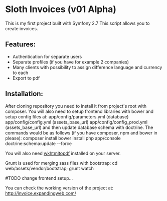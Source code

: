 <h1>Sloth Invoices (v01 Alpha)</h1>

This is my first project built with Symfony 2.7
This script allows you to create invoices.

<h2>Features:</h2>
<ul>
<li>Authentication for separate users</li>
<li>Separate profiles (if you have for example 2 companies)</li>
<li>Many clients with possibility to assign difference language and currency to each</li>
<li>Export to pdf</li>
</ul>

<h2>Installation:</h2>
After cloning repository you need to install it from project's root with composer.
You will also need to setup frontend libraries with bower and setup config files at:
app/config/parameters.yml (database)
app/config/config.yml (assets_base_url)
app/config/config_prod.yml (assets_base_url)
and then update database schema with doctrine.
The commands would be as follows (if you have composer, npm and bower in please):
composer install
bower install
php app/console doctrine:schema:update --force

You will also need <a href="http://wkhtmltopdf.org/" target="_blank">wkhtmltopdf</a> installed on your server.

Grunt is used for merging sass files with bootstrap:
cd web/assets/vendor/bootstrap; grunt watch

&#35;TODO change frontend setup...

You can check the working version of the project at: http://invoice.expandingweb.com/
